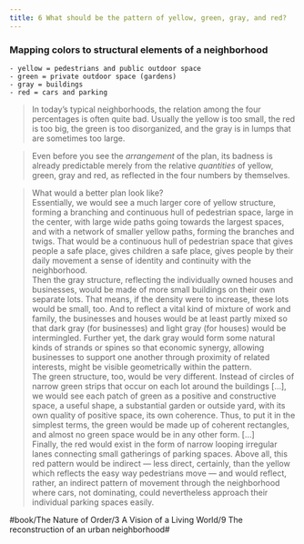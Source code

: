 ```yaml
---
title: 6 What should be the pattern of yellow, green, gray, and red?
---
```


### Mapping colors to structural elements of a neighborhood
	- yellow = pedestrians and public outdoor space
	- green = private outdoor space (gardens)
	- gray = buildings
	- red = cars and parking

> In today’s typical neighborhoods, the relation among the four percentages is often quite bad. Usually the yellow is too small, the red is too big, the green is too disorganized, and the gray is in lumps that are sometimes too large.  

> Even before you see the *arrangement* of the plan, its badness is already predictable merely from the relative *quantities* of yellow, green, gray and red, as reflected in the four numbers by themselves.  

> What would a better plan look like?  
> Essentially, we would see a much larger core of yellow structure, forming a branching and continuous hull of pedestrian space, large in the center, with large wide paths going towards the largest spaces, and with a network of smaller yellow paths, forming the branches and twigs. That would be a continuous hull of pedestrian space that gives people a safe place, gives children a safe place, gives people by their daily movement a sense of identity and continuity with the neighborhood.  
> Then the gray structure, reflecting the individually owned houses and businesses, would be made of more small buildings on their own separate lots. That means, if the density were to increase, these lots would be small, too. And to reflect a vital kind of mixture of work and family, the businesses and houses would be at least partly mixed so that dark gray (for businesses) and light gray (for houses) would be intermingled. Further yet, the dark gray would form some natural kinds of strands or spines so that economic synergy, allowing businesses to support one another through proximity of related interests, might be visible geometrically within the pattern.  
> The green structure, too, would be very different. Instead of circles of narrow green strips that occur on each lot around the buildings […], we would see each patch of green as a positive and constructive space, a useful shape, a substantial garden or outside yard, with its own quality of positive space, its own coherence. Thus, to put it in the simplest terms, the green would be made up of coherent rectangles, and almost no green space would be in any other form. […]  
> Finally, the red would exist in the form of narrow looping irregular lanes connecting small gatherings of parking spaces. Above all, this red pattern would be indirect — less direct, certainly, than the yellow which reflects the easy way pedestrians move — and would reflect, rather, an indirect pattern of movement through the neighborhood where cars, not dominating, could nevertheless approach their individual parking spaces easily.  

#book/The Nature of Order/3 A Vision of a Living World/9 The reconstruction of an urban neighborhood#